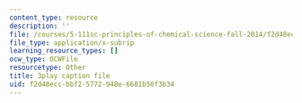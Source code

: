 ```yaml
---
content_type: resource
description: ''
file: /courses/5-111sc-principles-of-chemical-science-fall-2014/f2d48eccbbf25772948e6681b50f3b34_AVL5AwJrrEU.vtt
file_type: application/x-subrip
learning_resource_types: []
ocw_type: OCWFile
resourcetype: Other
title: 3play caption file
uid: f2d48ecc-bbf2-5772-948e-6681b50f3b34
---
```

